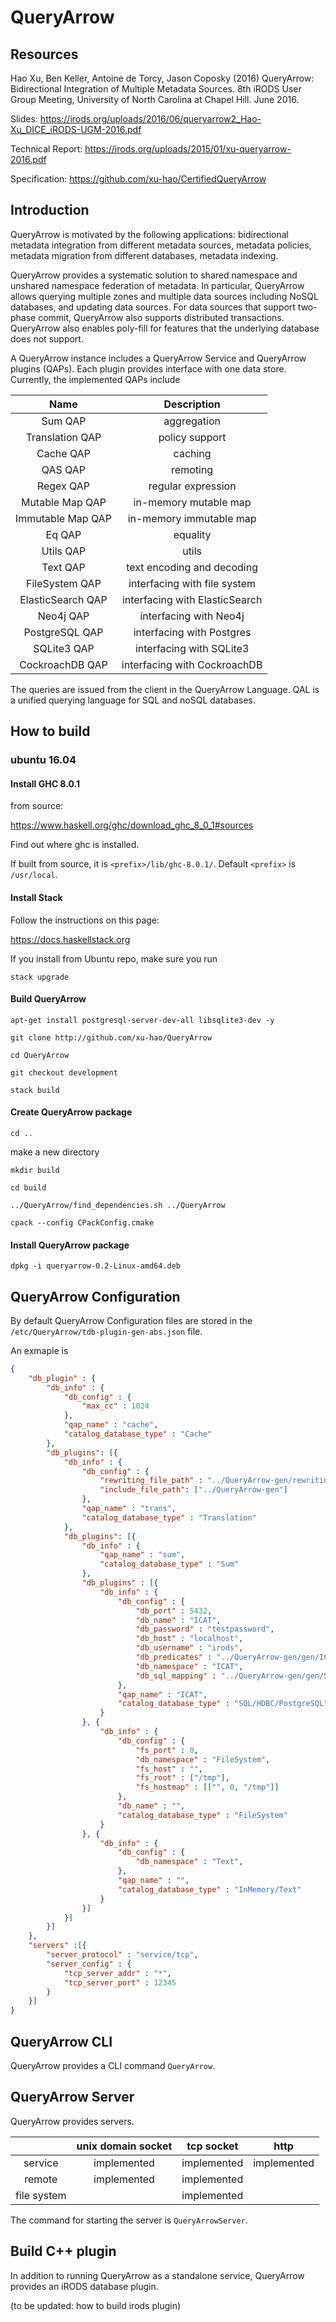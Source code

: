 # QueryArrow

## Resources
Hao Xu, Ben Keller, Antoine de Torcy, Jason Coposky (2016) QueryArrow: Bidirectional Integration of Multiple Metadata Sources. 8th iRODS User Group Meeting, University of North Carolina at Chapel Hill. June 2016.

Slides: https://irods.org/uploads/2016/06/queryarrow2_Hao-Xu_DICE_iRODS-UGM-2016.pdf

Technical Report: https://irods.org/uploads/2015/01/xu-queryarrow-2016.pdf

Specification: https://github.com/xu-hao/CertifiedQueryArrow

## Introduction

QueryArrow is motivated by the following applications: bidirectional metadata integration from different metadata sources, metadata policies, metadata migration from different databases, metadata indexing.

QueryArrow provides a systematic solution to shared namespace and unshared namespace federation of metadata. In particular, QueryArrow allows querying multiple zones and multiple data sources including NoSQL databases, and updating data sources. For data sources that support two-phase commit, QueryArrow also supports distributed transactions. QueryArrow also enables poly-fill for features that the underlying database does not support.

A QueryArrow instance includes a QueryArrow Service and QueryArrow plugins (QAPs). Each plugin provides interface with one data store. Currently, the implemented QAPs include

|        Name       |           Description          |
|:-----------------:|:------------------------------:|
|      Sum QAP      |           aggregation          |
|  Translation QAP  |         policy support         |
|     Cache QAP     |             caching            |
|      QAS QAP      |            remoting            |
|     Regex QAP     |       regular expression       |
|  Mutable Map QAP  |      in-memory mutable map     |
| Immutable Map QAP |     in-memory immutable map    |
|       Eq QAP      |            equality            |
| Utils QAP | utils |
| Text QAP | text encoding and decoding |
| FileSystem QAP | interfacing with file system |
| ElasticSearch QAP | interfacing with ElasticSearch |
|     Neo4j QAP     |     interfacing with Neo4j     |
|   PostgreSQL QAP  |    interfacing with Postgres   |
|    SQLite3 QAP    |    interfacing with SQLite3    |
|  CockroachDB QAP  |  interfacing with CockroachDB  |


The queries are issued from the client in the QueryArrow Language. QAL is a unified querying language for SQL and noSQL databases.

## How to build

### ubuntu 16.04

#### Install GHC 8.0.1

from source:

https://www.haskell.org/ghc/download_ghc_8_0_1#sources

Find out where ghc is installed.

If built from source, it is `<prefix>/lib/ghc-8.0.1/`. Default `<prefix>` is `/usr/local`.

#### Install Stack

Follow the instructions on this page:

https://docs.haskellstack.org

If you install from Ubuntu repo, make sure you run

    stack upgrade

#### Build QueryArrow

    apt-get install postgresql-server-dev-all libsqlite3-dev -y

    git clone http://github.com/xu-hao/QueryArrow

    cd QueryArrow

    git checkout development

    stack build

#### Create QueryArrow package

    cd ..

make a new directory

    mkdir build

    cd build

    ../QueryArrow/find_dependencies.sh ../QueryArrow

    cpack --config CPackConfig.cmake

#### Install QueryArrow package

    dpkg -i queryarrow-0.2-Linux-amd64.deb

## QueryArrow Configuration

By default QueryArrow Configuration files are stored in the `/etc/QueryArrow/tdb-plugin-gen-abs.json` file.

An exmaple is

~~~json
{
    "db_plugin" : {
        "db_info" : {
            "db_config" : {
                "max_cc" : 1024
            },
            "qap_name" : "cache",
            "catalog_database_type" : "Cache"
        },
        "db_plugins": [{
            "db_info" : {
                "db_config" : {
                    "rewriting_file_path" : "../QueryArrow-gen/rewriting-plugin-gen.rules",
                    "include_file_path": ["../QueryArrow-gen"]
                },
                "qap_name" : "trans",
                "catalog_database_type" : "Translation"
            },
            "db_plugins": [{
                "db_info" : {
                    "qap_name" : "sum",
                    "catalog_database_type" : "Sum"
                },
                "db_plugins" : [{
                    "db_info" : {
                        "db_config" : {
                            "db_port" : 5432,
                            "db_name" : "ICAT",
                            "db_password" : "testpassword",
                            "db_host" : "localhost",
                            "db_username" : "irods",
                            "db_predicates" : "../QueryArrow-gen/gen/ICATGen",
                            "db_namespace" : "ICAT",
                            "db_sql_mapping" : "../QueryArrow-gen/gen/SQL/ICATGen"
                        },
                        "qap_name" : "ICAT",
                        "catalog_database_type" : "SQL/HDBC/PostgreSQL"
                    }
                }, {
                    "db_info" : {
                        "db_config" : {
                            "fs_port" : 0,
                            "db_namespace" : "FileSystem",
                            "fs_host" : "",
                            "fs_root" : ["/tmp"],
                            "fs_hostmap" : [["", 0, "/tmp"]]
                        },
                        "db_name" : "",
                        "catalog_database_type" : "FileSystem"
                    }
                }, {
                    "db_info" : {
                        "db_config" : {
                            "db_namespace" : "Text",
                        },
                        "qap_name" : "",
                        "catalog_database_type" : "InMemory/Text"
                    }
                }]
            }]
        }]
    },
    "servers" :[{
        "server_protocol" : "service/tcp",
        "server_config" : {
            "tcp_server_addr" : "*",
            "tcp_server_port" : 12345
        }
    }]
}
~~~

## QueryArrow CLI

QueryArrow provides a CLI command `QueryArrow`.

## QueryArrow Server

QueryArrow provides servers.

|       |unix domain socket|tcp socket|http|
|:-----:|:----------------:|:--------:|:--:|
|service| implemented| implemented | implemented |
|remote| implemented | implemented| |
|file system|  | implemented | |

The command for starting the server is `QueryArrowServer`.

## Build C++ plugin

In addition to running QueryArrow as a standalone service, QueryArrow provides an iRODS database plugin.

(to be updated: how to build irods plugin)

